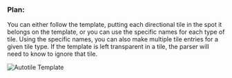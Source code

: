 ### Plan:
You can either follow the template, putting each directional tile in the spot it belongs on the template, or you can use the specific names for each type of tile.
Using the specific names, you can also make multiple tile entries for a given tile type.
If the template is left transparent in a tile, the parser will need to know to ignore that tile.

![Autotile Template](../Ultimate_Cataclysm/templates/template_autotile.png)